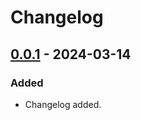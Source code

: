 # Changelog

## [0.0.1] - 2024-03-14

### Added

- Changelog added.

[0.0.1]: https://github.com/rwaight/actions/releases/tag/v0.0.1
